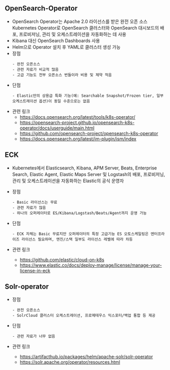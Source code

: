## OpenSearch-Operator
- OpenSearch Operator는 Apache 2.0 라이선스를 받은 완전 오픈 소스 Kubernetes Operator로 OpenSearch 클러스터와 OpenSearch 대시보드의 배포, 프로비저닝, 관리 및 오케스트레이션을 자동화하는 데 사용
- Kibana 대신 OpenSearch Dashboards 사용
- Helm으로 Operator 설치 후 YAML로 클러스터 생성 가능
- 장점
    ```
    - 완전 오픈소스
    - 관련 자료가 비교적 많음
    - 고급 기능도 전부 오픈소스 번들이라 비용 및 제약 적음
    ```
- 단점
    ```
    - Elastic만의 상용급 특화 기능(예: Searchable Snapshot/Frozen tier, 일부 오케스트레이션 옵션)이 동일 수준으로는 없음
    ```
- 관련 링크
    - https://docs.opensearch.org/latest/tools/k8s-operator/
    - https://opensearch-project.github.io/opensearch-k8s-operator/docs/userguide/main.html
    - https://github.com/opensearch-project/opensearch-k8s-operator
    - https://docs.opensearch.org/latest/im-plugin/ism/index

## ECK
- Kubernetes에서 Elasticsearch, Kibana, APM Server, Beats, Enterprise Search, Elastic Agent, Elastic Maps Server 및 Logstash의 배포, 프로비저닝, 관리 및 오케스트레이션을 자동화하는 Elastic의 공식 운영자

- 장점
    ```
    - Basic 라이선스는 무료
    - 관련 자료가 많음
    - 하나의 오퍼레이터로 ES/Kibana/Logstash/Beats/Agent까지 운영 가능
    ```

- 단점
    ```
    - ECK 자체는 Basic 무료지만 오퍼레이터의 특정 고급기능 ES 오토스케일링은 엔터프라이즈 라이선스 필요하며, 엔진/스택 일부도 라이선스 레벨에 따라 차등
    ```
- 관련 링크
    - https://github.com/elastic/cloud-on-k8s
    - https://www.elastic.co/docs/deploy-manage/license/manage-your-license-in-eck
    

## Solr-operator

- 장점
    ```
    - 완전 오픈소스
    - SolrCloud 클러스터 오케스트레이션, 프로메테우스 익스포터/백업 통합 등 제공
    ```
- 단점
    ```
    - 관련 자료가 너무 없음
    ```

- 관련 링크
    - https://artifacthub.io/packages/helm/apache-solr/solr-operator
    - https://solr.apache.org/operator/resources.html